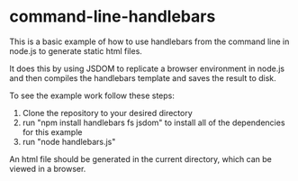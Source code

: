 # command-line-handlebars

This is a basic example of how to use handlebars from the command line in node.js to generate static html files.  

It does this by using JSDOM to replicate a browser environment in node.js and then compiles the handlebars template and saves the result to disk.

To see the example work follow these steps:
1. Clone the repository to your desired directory
2. run "npm install handlebars fs jsdom" to install all of the dependencies for this example
3. run "node handlebars.js"

An html file should be generated in the current directory, which can be viewed in a browser.
